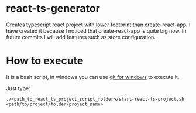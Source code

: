 # react-ts-generator
Creates typescript react project with lower footprint than create-react-app. 
I have created it because I noticed that create-react-app is quite big now. 
In future commits I will add features such as store configuration.

# How to execute

It is a bash script, in windows you can use [git for windows](https://gitforwindows.org/) to execute it.

Just type: 
```
./<path_to_react_ts_project_script_folder>/start-react-ts-project.sh <path/to/project/folder/project_name>
```
